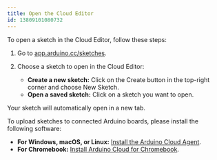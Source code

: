 ```yaml
---
title: Open the Cloud Editor
id: 13809101080732
---
```


To open a sketch in the Cloud Editor, follow these steps:

1. Go to [app.arduino.cc/sketches](https://app.arduino.cc/sketches).

1. Choose a sketch to open in the Cloud Editor:

    - **Create a new sketch:** Click on the Create button in the top-right corner and choose New Sketch.
    - **Open a saved sketch:** Click on a sketch you want to open.

Your sketch will automatically open in a new tab.

To upload sketches to connected Arduino boards, please install the following software:

- **For Windows, macOS, or Linux:** [Install the Arduino Cloud Agent](https://support.arduino.cc/hc/en-us/articles/360014869820).
- **For Chromebook:** [Install Arduino Cloud for Chromebook](https://support.arduino.cc/hc/en-us/articles/360016495639-Use-Arduino-with-Chromebook#install-arduino-cloud-for-chromebook).
